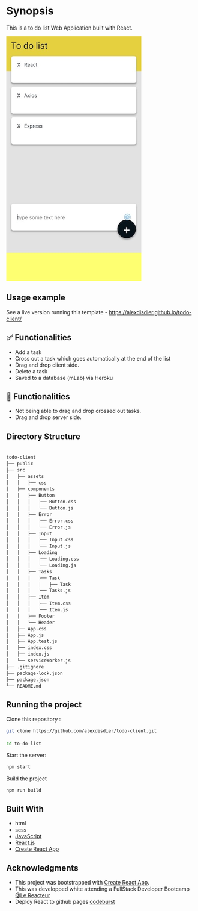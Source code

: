 # Synopsis

This is a to do list Web Application built with React.

![screenshot of the todo client Web App](/screenshot.jpg?raw=true "screenshot of the the todo client Web App")

## Usage example

See a live version running this template - https://alexdisdier.github.io/todo-client/

## ✅ Functionalities

- Add a task
- Cross out a task which goes automatically at the end of the list
- Drag and drop client side.
- Delete a task
- Saved to a database (mLab) via Heroku

## 🚧 Functionalities

- Not being able to drag and drop crossed out tasks.
- Drag and drop server side.

## Directory Structure

```bash

todo-client
├── public
├── src
│   ├── assets
│   │   ├── css
│   ├── components
│   │   ├── Button
│   │   │   ├── Button.css
│   │   │   └── Button.js
│   │   ├── Error
│   │   │   ├── Error.css
│   │   │   └── Error.js
│   │   ├── Input
│   │   │   ├── Input.css
│   │   │   └── Input.js
│   │   ├── Loading
│   │   │   ├── Loading.css
│   │   │   └── Loading.js
│   │   ├── Tasks
│   │   │   ├── Task
│   │   │   │   ├── Task
│   │   │   └── Tasks.js
│   │   ├── Item
│   │   │   ├── Item.css
│   │   │   └── Item.js
│   │   ├── Footer
│   │   └── Header
│   ├── App.css
│   ├── App.js
│   ├── App.test.js
│   ├── index.css
│   ├── index.js
│   └── serviceWorker.js
├── .gitignore
├── package-lock.json
├── package.json
└── README.md

```

## Running the project

Clone this repository :

```bash
git clone https://github.com/alexdisdier/todo-client.git

cd to-do-list
```

Start the server:

```bash
npm start
```

Build the project

```bash
npm run build
```

## Built With

- html
- scss
- [JavaScript](https://developer.mozilla.org/bm/docs/Web/JavaScript)
- [React.js](https://reactjs.org/docs/hello-world.html)
- [Create React App](https://facebook.github.io/create-react-app/docs/getting-started)

## Acknowledgments

- This project was bootstrapped with [Create React App](https://github.com/facebook/create-react-app).
- This was developped white attending a FullStack Developer Bootcamp [@Le Reacteur](https://www.lereacteur.io)
- Deploy React to github pages [codeburst](https://codeburst.io/deploy-react-to-github-pages-to-create-an-amazing-website-42d8b09cd4d)
